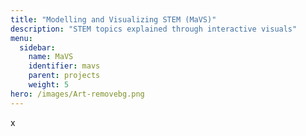 ```yaml
---
title: "Modelling and Visualizing STEM (MaVS)"
description: "STEM topics explained through interactive visuals"
menu:
  sidebar:
    name: MaVS
    identifier: mavs
    parent: projects
    weight: 5
hero: /images/Art-removebg.png
---
```


x